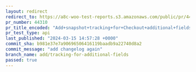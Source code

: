 ```yaml
---
layout: redirect
redirect_to: https://a8c-woo-test-reports.s3.amazonaws.com/public/pr/44310/api/index.html
pr_number: 44310
pr_title_encoded: "Add+snapshot+tracking+for+Checkout+additional+fields."
pr_test_type: api
last_published: "2024-03-15 14:57:28 +0000"
commit_sha: b981e37e7a90696506416119baadb9a22740d8a2
commit_message: "add changelog again"
branch_name: add/tracking-for-additional-fields
passed: true
---
```


